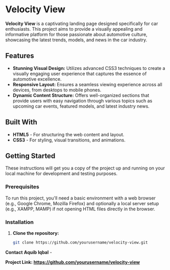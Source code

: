 # Velocity View

**Velocity View** is a captivating landing page designed specifically for car enthusiasts. This project aims to provide a visually appealing and informative platform for those passionate about automotive culture, showcasing the latest trends, models, and news in the car industry.

## Features

- **Stunning Visual Design:** Utilizes advanced CSS3 techniques to create a visually engaging user experience that captures the essence of automotive excellence.
- **Responsive Layout:** Ensures a seamless viewing experience across all devices, from desktops to mobile phones.
- **Dynamic Content Structure:** Offers well-organized sections that provide users with easy navigation through various topics such as upcoming car events, featured models, and latest industry news.

## Built With

- **HTML5** - For structuring the web content and layout.
- **CSS3** - For styling, visual transitions, and animations.

## Getting Started

These instructions will get you a copy of the project up and running on your local machine for development and testing purposes.

### Prerequisites

To run this project, you'll need a basic environment with a web browser (e.g., Google Chrome, Mozilla Firefox) and optionally a local server setup (e.g., XAMPP, MAMP) if not opening HTML files directly in the browser.

### Installation

1. **Clone the repository:**
   ```bash
   git clone https://github.com/yourusername/velocity-view.git
   
**Contact**
**Aquib Iqbal** -

**Project Link: https://github.com/yourusername/velocity-view**

